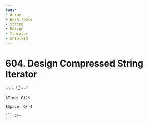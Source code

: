 ```yaml
---
tags:
- Array
- Hash Table
- String
- Design
- Iterator
- Unsolved
---
```



# 604. Design Compressed String Iterator

=== "C++"

    $Time: O()$

    $Space: O()$

    ``` c++
    ```